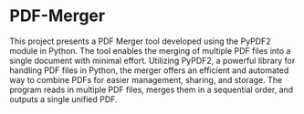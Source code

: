 # PDF-Merger
This project presents a PDF Merger tool developed using the PyPDF2 module in Python. The tool enables the merging of multiple PDF files into a single document with minimal effort. Utilizing PyPDF2, a powerful library for handling PDF files in Python, the merger offers an efficient and automated way to combine PDFs for easier management, sharing, and storage. The program reads in multiple PDF files, merges them in a sequential order, and outputs a single unified PDF.

